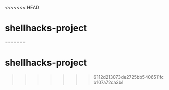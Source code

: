 <<<<<<< HEAD
# shellhacks-project
=======
# shellhacks-project
>>>>>>> 6112d213073de2725bb5406511fcb107a72ca3b1
